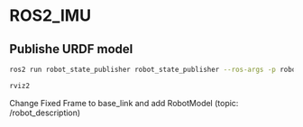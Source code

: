 # ROS2_IMU

## Publishe URDF model
```bash 
ros2 run robot_state_publisher robot_state_publisher --ros-args -p robot_description:="$(xacro /home/tong/ros2_ws/src/ros_imu/urdf/imu.urdf.xacro)"
```

```bash
rviz2
```

Change Fixed Frame to base_link and add RobotModel (topic: /robot_description)
    






